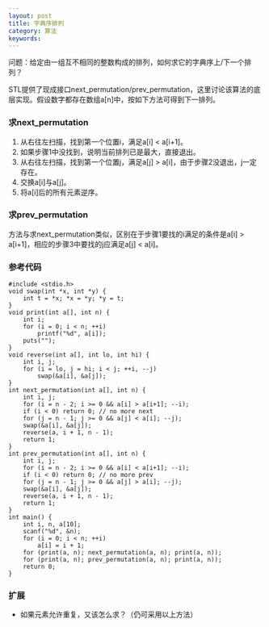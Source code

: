 ```yaml
---
layout: post
title: 字典序排列
category: 算法
keywords:
---
```


问题：给定由一组互不相同的整数构成的排列，如何求它的字典序上/下一个排列？

STL提供了现成接口next_permutation/prev_permutation，这里讨论该算法的底层实现。假设数字都存在数组a[n]中，按如下方法可得到下一排列。

### 求next_permutation

1. 从右往左扫描，找到第一个位置i，满足a[i] < a[i+1]。
2. 如果步骤1中没找到，说明当前排列已是最大，直接退出。
3. 从右往左扫描，找到第一个位置j，满足a[j] > a[i]，由于步骤2没退出，j一定存在。
4. 交换a[i]与a[j]。
5. 将a[i]后的所有元素逆序。

### 求prev_permutation

方法与求next_permutation类似，区别在于步骤1要找的i满足的条件是a[i] > a[i+1]，相应的步骤3中要找的j应满足a[j] < a[i]。

### 参考代码

```
#include <stdio.h>
void swap(int *x, int *y) {
    int t = *x; *x = *y; *y = t;
}
void print(int a[], int n) {
    int i;
    for (i = 0; i < n; ++i)
        printf("%d", a[i]);
    puts("");
}
void reverse(int a[], int lo, int hi) {
    int i, j;
    for (i = lo, j = hi; i < j; ++i, --j)
        swap(&a[i], &a[j]);
}
int next_permutation(int a[], int n) {
    int i, j;
    for (i = n - 2; i >= 0 && a[i] > a[i+1]; --i);
    if (i < 0) return 0; // no more next
    for (j = n - 1; j >= 0 && a[j] < a[i]; --j);
    swap(&a[i], &a[j]);
    reverse(a, i + 1, n - 1); 
    return 1;
}
int prev_permutation(int a[], int n) {
    int i, j;
    for (i = n - 2; i >= 0 && a[i] < a[i+1]; --i);
    if (i < 0) return 0; // no more prev
    for (j = n - 1; j >= 0 && a[j] > a[i]; --j);
    swap(&a[i], &a[j]);
    reverse(a, i + 1, n - 1); 
    return 1;
}
int main() {
    int i, n, a[10];
    scanf("%d", &n);
    for (i = 0; i < n; ++i)
        a[i] = i + 1;
    for (print(a, n); next_permutation(a, n); print(a, n));
    for (print(a, n); prev_permutation(a, n); print(a, n));
    return 0;
}
```

### 扩展

- 如果元素允许重复，又该怎么求？（仍可采用以上方法）

